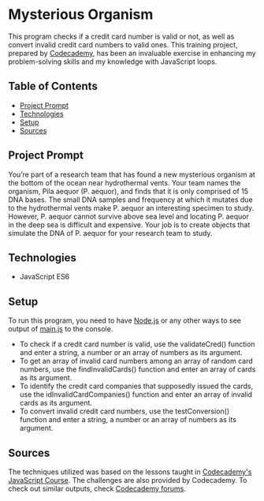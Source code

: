 # **Mysterious Organism**

This program checks if a credit card number is valid or not, as well as convert invalid credit card numbers to valid ones. This training project, prepared by [Codecademy](https://www.codecademy.com/learn/introduction-to-javascript), has been an invaluable exercise in enhancing my problem-solving skills and my knowledge with JavaScript loops.

## Table of Contents

- [Project Prompt](#project-prompt)
- [Technologies](#technologies)
- [Setup](#setup)
- [Sources](#sources)

## Project Prompt

You’re part of a research team that has found a new mysterious organism at the bottom of the ocean near hydrothermal vents. Your team names the organism, Pila aequor (P. aequor), and finds that it is only comprised of 15 DNA bases. The small DNA samples and frequency at which it mutates due to the hydrothermal vents make P. aequor an interesting specimen to study. However, P. aequor cannot survive above sea level and locating P. aequor in the deep sea is difficult and expensive. Your job is to create objects that simulate the DNA of P. aequor for your research team to study.

## Technologies

- JavaScript ES6

## Setup

To run this program, you need to have [Node.js](https://nodejs.org/en/download/) or any other ways to see output of [main.js](main.js) to the console.

- To check if a credit card number is valid, use the validateCred() function and enter a string, a number or an array of numbers as its argument.
- To get an array of invalid card numbers among an array of random card numbers, use the findInvalidCards() function and enter an array of cards as its argument.
- To identify the credit card companies that supposedly issued the cards, use the idInvalidCardCompanies() function and enter an array of invalid cards as its argument.
- To convert invalid credit card numbers, use the testConversion() function and enter a string, a number or an array of numbers as its argument.

## Sources

The techniques utilized was based on the lessons taught in [Codecademy's JavaScript Course](https://www.codecademy.com/learn/introduction-to-javascript). The challenges are also provided by Codecademy. To check out similar outputs, check [Codecademy forums](https://discuss.codecademy.com/t/credit-card-checker-challenge-project-javascript/462375).
